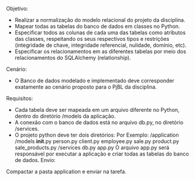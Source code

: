 Objetivo:

- Realizar a normalização do modelo relacional do projeto da disciplina.
- Mapear todas as tabelas do banco de dados em classes no Python.
- Especificar todos as colunas de cada uma das tabelas como atributos das classes, respeitando os seus respectivos tipos e restrições (integridade de chave, integridade referencial, nulidade, domínio, etc).
- Especificar os relacionamentos em as diferentes tabelas por meio dos relacionamentos do SQLAlchemy (relationship).

Cenário:

- O Banco de dados modelado e implementado deve corresponder exatamente ao cenário proposto para o PjBL da disciplina.

Requisitos:

- Cada tabela deve ser mapeada em um arquivo diferente no Python, dentro do diretório /models da aplicação.
- A conexão com o banco de dados está no arquivo db.py, no diretório /services.
- O projeto python deve ter dois diretórios:
Por Exemplo:
/application
    /models
        __init__.py 
        person.py
        client.py
        employee.py
        sale.py
        product.py
        sale_products.py
    /services
        db.py
        app.py
O arquivo app.py será responsável por executar a aplicação e criar todas as tabelas do banco de dados.
Envio:

Compactar a pasta application e enviar na tarefa.